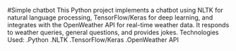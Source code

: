 #Simple chatbot
This Python project implements a chatbot using NLTK for natural language processing, TensorFlow/Keras for deep learning, and integrates with the OpenWeather API for real-time weather data. It responds to weather queries, general questions, and provides jokes.
Technologies Used:
.Python
.NLTK
.TensorFlow/Keras
.OpenWeather API
